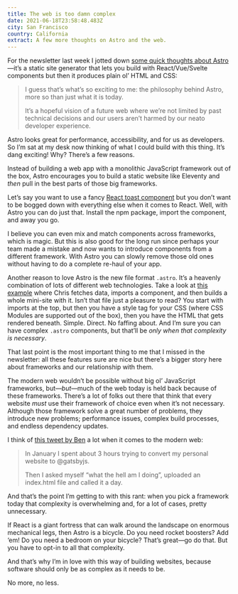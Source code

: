 ```yaml
---
title: The web is too damn complex
date: 2021-06-18T23:58:48.483Z
city: San Francisco
country: California
extract: A few more thoughts on Astro and the web.
---
```

For the newsletter last week I jotted down [some quick thoughts about Astro](https://css-tricks.com/newsletter/255-thoughts-on-astro/)—it’s a static site generator that lets you build with React/Vue/Svelte components but then it produces plain ol’ HTML and CSS:

> I guess that’s what’s so exciting to me: the philosophy behind Astro, more so than just what it is today.
> 
> It’s a hopeful vision of a future web where we’re not limited by past technical decisions and our users aren’t harmed by our neato developer experience.

Astro looks great for performance, accessibility, and for us as developers. So I’m sat at my desk now thinking of what I could build with this thing. It’s dang exciting! Why? There’s a few reasons. 

Instead of building a web app with a monolithic JavaScript framework out of the box, Astro encourages you to build a static website like Eleventy and _then_ pull in the best parts of those big frameworks. 

Let’s say you want to use a fancy [React toast component](https://react-hot-toast.com/) but you don’t want to be bogged down with everything else when it comes to React. Well, with Astro you can do just that. Install the npm package, import the component, and away you go.

I believe you can even mix and match components across frameworks, which is magic. But this is also good for the long run since perhaps your team made a mistake and now wants to introduce components from a different framework. With Astro you can slowly remove those old ones without having to do a complete re-haul of your app.

Another reason to love Astro is the new file format `.astro`. It’s a heavenly combination of lots of different web technologies. Take a look at [this example](https://github.com/chriscoyier/astro-css-trickzz/blob/master/src/pages/index.astro#L4) where Chris fetches data, imports a component, and then builds a whole mini-site with it. Isn’t that file just a pleasure to read? You start with imports at the top, but then you have a style tag for your CSS (where CSS Modules are supported out of the box), then you have the HTML that gets rendered beneath. Simple. Direct. No faffing about. And I’m sure you can have complex `.astro` components, but that’ll be _only when that complexity is necessary_. 

That last point is the most important thing to me that I missed in the newsletter: all these features sure are nice but there’s a bigger story here about frameworks and our relationship with them.

The modern web wouldn’t be possible without big ol’ JavaScript frameworks, but—_but_—much of the web today is held back because of these frameworks. There’s a lot of folks out there that think that every website _must_ use their framework of choice even when it’s not necessary. Although those framework solve a great number of problems, they introduce new problems; performance issues, complex build processes, and endless dependency updates.

I think of [this tweet by Ben](https://twitter.com/bentlegen/status/1258581839343611905) a lot when it comes to the modern web:

> In January I spent about 3 hours trying to convert my personal website to 
@gatsbyjs.
> 
> Then I asked myself “what the hell am I doing”, uploaded an index.html file and called it a day.

And that’s the point I’m getting to with this rant: when you pick a framework today that complexity is overwhelming and, for a lot of cases, pretty unnecessary.

If React is a giant fortress that can walk around the landscape on enormous mechanical legs, then Astro is a bicycle. Do you need rocket boosters? Add ‘em! Do you need a bedroom on your bicycle? That’s great—go do that. But you have to opt-in to all that complexity.  

And that’s why I’m in love with this way of building websites, because software should only be as complex as it needs to be. 

No more, no less.
